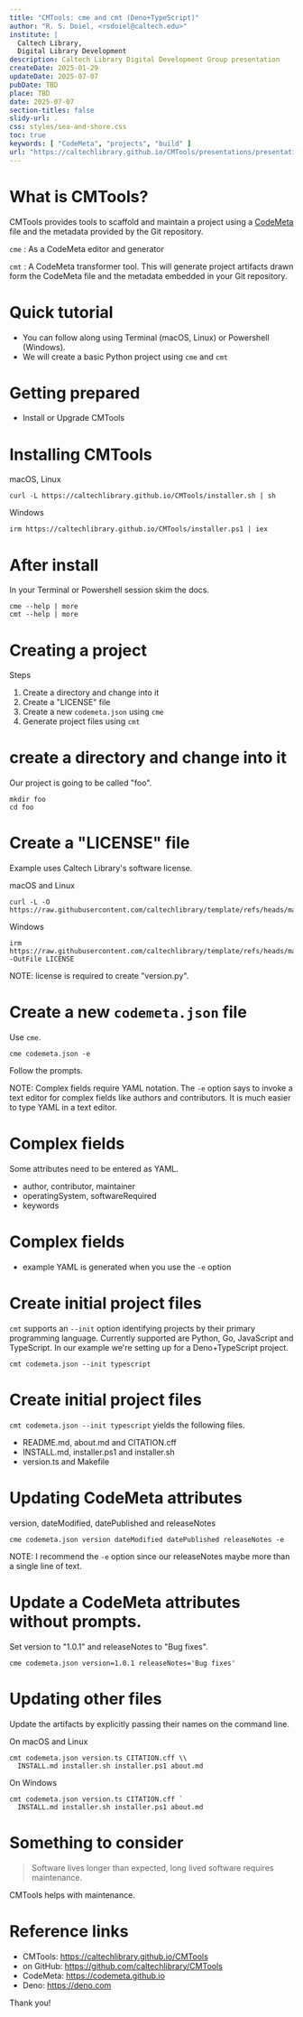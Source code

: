 ```yaml
---
title: "CMTools: cme and cmt (Deno+TypeScript)"
author: "R. S. Doiel, <rsdoiel@caltech.edu>"
institute: |
  Caltech Library,
  Digital Library Development
description: Caltech Library Digital Development Group presentation
createDate: 2025-01-29
updateDate: 2025-07-07
pubDate: TBD
place: TBD
date: 2025-07-07
section-titles: false
slidy-url: .
css: styles/sea-and-shore.css
toc: true
keywords: [ "CodeMeta", "projects", "build" ]
url: "https://caltechlibrary.github.io/CMTools/presentations/presentation2.html"
---
```


# What is CMTools?

CMTools provides tools to scaffold and maintain a project using a
[CodeMeta](https://codemeta.github.io) file and the metadata provided by the Git
repository.

`cme` : As a CodeMeta editor and generator

`cmt` : A CodeMeta transformer tool. This will generate project artifacts drawn
form the CodeMeta file and the metadata embedded in your Git repository.

# Quick tutorial

- You can follow along using Terminal (macOS, Linux) or Powershell (Windows).
- We will create a basic Python project using `cme` and `cmt`

# Getting prepared

- Install or Upgrade CMTools

# Installing CMTools

macOS, Linux

```shell
curl -L https://caltechlibrary.github.io/CMTools/installer.sh | sh
```

Windows

```shell
irm https://caltechlibrary.github.io/CMTools/installer.ps1 | iex
```

# After install

In your Terminal or Powershell session skim the docs.

```shell
cme --help | more
cmt --help | more
```

# Creating a project

Steps

1. Create a directory and change into it
2. Create a "LICENSE" file
3. Create a new `codemeta.json` using `cme`
4. Generate project files using `cmt`

# create a directory and change into it

Our project is going to be called "foo".

```shell
mkdir foo
cd foo
```

# Create a "LICENSE" file

Example uses Caltech Library's software license.

macOS and Linux

```shell
curl -L -O https://raw.githubusercontent.com/caltechlibrary/template/refs/heads/main/LICENSE
```

Windows

```shell
irm https://raw.githubusercontent.com/caltechlibrary/template/refs/heads/main/LICENSE -OutFile LICENSE
```

NOTE: license is required to create "version.py".

# Create a new `codemeta.json` file

Use `cme`.

```shell
cme codemeta.json -e
```

Follow the prompts.

NOTE: Complex fields require YAML notation. The `-e` option says to invoke a
text editor for complex fields like authors and contributors. It is much easier
to type YAML in a text editor.

# Complex fields

Some attributes need to be entered as YAML.

- author, contributor, maintainer
- operatingSystem, softwareRequired
- keywords

# Complex fields

- example YAML is generated when you use the `-e` option

# Create initial project files

`cmt` supports an `--init` option identifying projects by their primary
programming language. Currently supported are Python, Go, JavaScript and
TypeScript. In our example we're setting up for a Deno+TypeScript project.

```shell
cmt codemeta.json --init typescript
```

# Create initial project files

`cmt codemeta.json --init typescript` yields the following files.

- README.md, about.md and CITATION.cff
- INSTALL.md, installer.ps1 and installer.sh
- version.ts and Makefile

# Updating CodeMeta attributes

version, dateModified, datePublished and releaseNotes

```shell
cme codemeta.json version dateModified datePublished releaseNotes -e
```

NOTE: I recommend the `-e` option since our releaseNotes maybe more than a
single line of text.

# Update a CodeMeta attributes without prompts.

Set version to "1.0.1" and releaseNotes to "Bug fixes".

```shell
cme codemeta.json version=1.0.1 releaseNotes='Bug fixes'
```

# Updating other files

Update the artifacts by explicitly passing their names on the command line.

On macOS and Linux

```shell
cmt codemeta.json version.ts CITATION.cff \\
  INSTALL.md installer.sh installer.ps1 about.md
```

On Windows

```shell
cmt codemeta.json version.ts CITATION.cff `
  INSTALL.md installer.sh installer.ps1 about.md
```

# Something to consider

> Software lives longer than expected, long lived software requires maintenance.

CMTools helps with maintenance.

# Reference links

- CMTools: <https://caltechlibrary.github.io/CMTools>
- on GitHub: <https://github.com/caltechlibrary/CMTools>
- CodeMeta: <https://codemeta.github.io>
- Deno: <https://deno.com>

Thank you!
